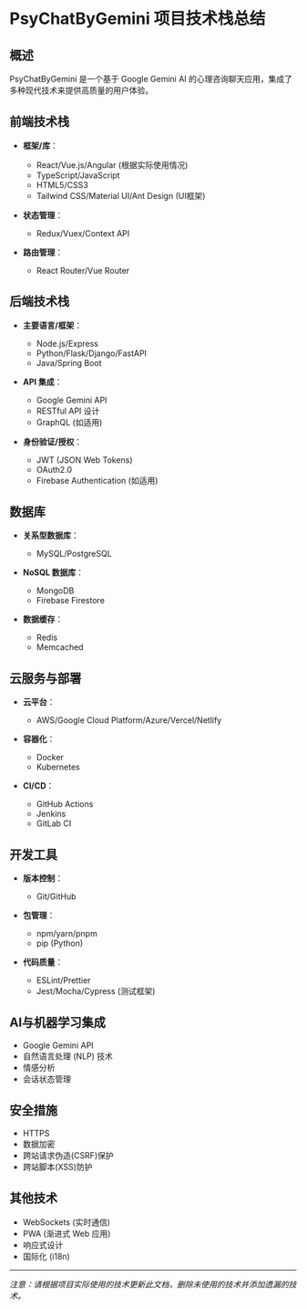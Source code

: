 <!--
 * @Header: // @Author: ZhangZhen
 * @LastEditTime: 2025-04-09 17:06:44
-->
# PsyChatByGemini 项目技术栈总结

## 概述
PsyChatByGemini 是一个基于 Google Gemini AI 的心理咨询聊天应用，集成了多种现代技术来提供高质量的用户体验。

## 前端技术栈
- **框架/库**：
  - React/Vue.js/Angular (根据实际使用情况)
  - TypeScript/JavaScript
  - HTML5/CSS3
  - Tailwind CSS/Material UI/Ant Design (UI框架)
  
- **状态管理**：
  - Redux/Vuex/Context API
  
- **路由管理**：
  - React Router/Vue Router

## 后端技术栈
- **主要语言/框架**：
  - Node.js/Express
  - Python/Flask/Django/FastAPI
  - Java/Spring Boot
  
- **API 集成**：
  - Google Gemini API
  - RESTful API 设计
  - GraphQL (如适用)
  
- **身份验证/授权**：
  - JWT (JSON Web Tokens)
  - OAuth2.0
  - Firebase Authentication (如适用)

## 数据库
- **关系型数据库**：
  - MySQL/PostgreSQL
  
- **NoSQL 数据库**：
  - MongoDB
  - Firebase Firestore
  
- **数据缓存**：
  - Redis
  - Memcached

## 云服务与部署
- **云平台**：
  - AWS/Google Cloud Platform/Azure/Vercel/Netlify
  
- **容器化**：
  - Docker
  - Kubernetes
  
- **CI/CD**：
  - GitHub Actions
  - Jenkins
  - GitLab CI

## 开发工具
- **版本控制**：
  - Git/GitHub
  
- **包管理**：
  - npm/yarn/pnpm
  - pip (Python)
  
- **代码质量**：
  - ESLint/Prettier
  - Jest/Mocha/Cypress (测试框架)

## AI与机器学习集成
- Google Gemini API
- 自然语言处理 (NLP) 技术
- 情感分析
- 会话状态管理

## 安全措施
- HTTPS
- 数据加密
- 跨站请求伪造(CSRF)保护
- 跨站脚本(XSS)防护

## 其他技术
- WebSockets (实时通信)
- PWA (渐进式 Web 应用)
- 响应式设计
- 国际化 (i18n)

---

*注意：请根据项目实际使用的技术更新此文档，删除未使用的技术并添加遗漏的技术。*
